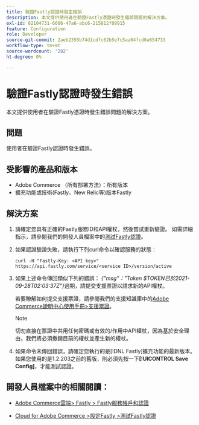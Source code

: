 ```yaml
---
title: 驗證Fastly認證時發生錯誤
description: 本文提供使用者在驗證Fastly憑證時發生錯誤問題的解決方案。
exl-id: 02104731-6666-47a6-abc6-215812f09915
feature: Configuration
role: Developer
source-git-commit: 2aeb2355b74d1cdfc62b5e7c5aa04fcd0a654733
workflow-type: tm+mt
source-wordcount: '282'
ht-degree: 0%

---
```


# 驗證Fastly認證時發生錯誤

本文提供使用者在驗證Fastly憑證時發生錯誤問題的解決方案。

## 問題

使用者在驗證Fastly認證時發生錯誤。

## 受影響的產品和版本

* Adobe Commerce （所有部署方法）：所有版本
* 擴充功能或技術(Fastly、New Relic等)版本Fastly

## 解決方案

1. 請確定您具有正確的Fastly服務ID和API權杖，然後嘗試重新驗證。 如需詳細指示，請參閱我們的開發人員檔案中的[測試Fastly認證](https://experienceleague.adobe.com/en/docs/commerce-cloud-service/user-guide/cdn/setup-fastly/fastly-configuration#test-the-fastly-credentials)。
1. 如果認證驗證失敗，請執行下列curl命令以確認服務的狀態：

   ```curl
   curl -H "Fastly-Key: <API key>" https://api.fastly.com/service/<service ID>/version/active
   ```

1. 如果上述命令傳回類似下列的錯誤： *{&quot;msg&quot;：&quot;Token $TOKEN已於2021-09-28T02:03:37Z&quot;}*&#x200B;過期，請提交支援票證以請求新的API權杖。

   若要瞭解如何提交支援票證，請參閱我們的支援知識庫中的[Adobe Commerce說明中心使用手冊>支援票證](/help/help-center-guide/help-center/magento-help-center-user-guide.md#support-tickets)。

   >[!NOTE]
   >
   >切勿直接在票證中共用任何密碼或有效的/作用中API權杖，因為基於安全理由，我們將必須撤銷目前的權杖並產生新的權杖。

1. 如果命令未傳回錯誤，請確定您執行的是[!DNL Fastly]擴充功能的最新版本。 如果您使用的是1.2.203之前的舊版，則必須先按一下&#x200B;**[!UICONTROL Save Config]**，才能測試認證。

## 開發人員檔案中的相關閱讀：

* [Adobe Commerce雲端> Fastly > Fastly服務帳戶和認證](https://experienceleague.adobe.com/en/docs/commerce-cloud-service/user-guide/cdn/fastly#fastly-service-account-and-credentials)

* [Cloud for Adobe Commerce >設定Fastly >測試Fastly認證](https://experienceleague.adobe.com/en/docs/commerce-cloud-service/user-guide/cdn/setup-fastly/fastly-configuration#test-the-fastly-credentials)
